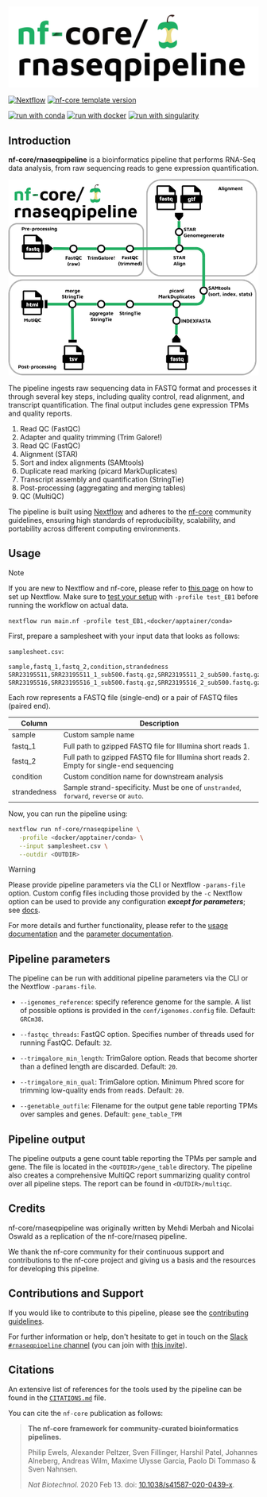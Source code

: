 ![nf-core/rnaseqpipeline logo](docs/images/nf-core-rnaseqpipeline_logo_light.png)

[![Nextflow](https://img.shields.io/badge/version-%E2%89%A524.10.5-green?style=flat&logo=nextflow&logoColor=white&color=%230DC09D&link=https%3A%2F%2Fnextflow.io)](https://www.nextflow.io/)
[![nf-core template version](https://img.shields.io/badge/nf--core_template-3.3.2-green?style=flat&logo=nfcore&logoColor=white&color=%2324B064&link=https%3A%2F%2Fnf-co.re)](https://github.com/nf-core/tools/releases/tag/3.3.2)

[![run with conda](http://img.shields.io/badge/run%20with-conda-3EB049?labelColor=000000&logo=anaconda)](https://docs.conda.io/en/latest/)
[![run with docker](https://img.shields.io/badge/run%20with-docker-0db7ed?labelColor=000000&logo=docker)](https://www.docker.com/)
[![run with singularity](https://img.shields.io/badge/run%20with-singularity-1d355c.svg?labelColor=000000)](https://sylabs.io/docs/)


## Introduction

**nf-core/rnaseqpipeline** is a bioinformatics pipeline that performs RNA-Seq data analysis, from raw sequencing reads to gene expression quantification.

![nf-core/rnaseq metro map](docs/images/nf-core-rnaseq_grouped.drawio.png)


The pipeline ingests raw sequencing data in FASTQ format and processes it through several key steps, including quality control, read alignment, and transcript quantification. The final output includes gene expression TPMs and quality reports.

1. Read QC (FastQC)
1. Adapter and quality trimming (Trim Galore!)
1. Read QC (FastQC)
1. Alignment (STAR)
1. Sort and index alignments (SAMtools)
1. Duplicate read marking (picard MarkDuplicates)
1. Transcript assembly and quantification (StringTie)
1. Post-processing (aggregating and merging tables)
1. QC (MultiQC)

The pipeline is built using [Nextflow](https://www.nextflow.io/) and adheres to the [nf-core](https://nf-co.re/) community guidelines, ensuring high standards of reproducibility, scalability, and portability across different computing environments.


## Usage

> [!NOTE]
> If you are new to Nextflow and nf-core, please refer to [this page](https://nf-co.re/docs/usage/installation) on how to set up Nextflow. Make sure to [test your setup](https://nf-co.re/docs/usage/introduction#how-to-run-a-pipeline) with `-profile test_EB1` before running the workflow on actual data.
>
> ```nextflow run main.nf -profile test_EB1,<docker/apptainer/conda>```


First, prepare a samplesheet with your input data that looks as follows:

`samplesheet.csv`:

```csv
sample,fastq_1,fastq_2,condition,strandedness
SRR23195511,SRR23195511_1_sub500.fastq.gz,SRR23195511_2_sub500.fastq.gz,control,auto
SRR23195516,SRR23195516_1_sub500.fastq.gz,SRR23195516_2_sub500.fastq.gz,treatment,auto
```

Each row represents a FASTQ file (single-end) or a pair of FASTQ files (paired end).

| Column        | Description                                                                                   |
|---------------|-----------------------------------------------------------------------------------------------|
| sample        | Custom sample name                                                                            |
| fastq_1       | Full path to gzipped FASTQ file for Illumina short reads 1.                                   |
| fastq_2       | Full path to gzipped FASTQ file for Illumina short reads 2. Empty for single-end sequencing   |
| condition     | Custom condition name for downstream analysis                                                 |
| strandedness  | Sample strand-specificity. Must be one of `unstranded`, `forward`, `reverse` or `auto`.       |


Now, you can run the pipeline using:

<!-- TODO nf-core: update the following command to include all required parameters for a minimal example -->

```bash
nextflow run nf-core/rnaseqpipeline \
   -profile <docker/apptainer/conda> \
   --input samplesheet.csv \
   --outdir <OUTDIR>
```


> [!WARNING]
> Please provide pipeline parameters via the CLI or Nextflow `-params-file` option. Custom config files including those provided by the `-c` Nextflow option can be used to provide any configuration _**except for parameters**_; see [docs](https://nf-co.re/docs/usage/getting_started/configuration#custom-configuration-files).

For more details and further functionality, please refer to the [usage documentation](https://nf-co.re/rnaseqpipeline/usage) and the [parameter documentation](https://nf-co.re/rnaseqpipeline/parameters).


## Pipeline parameters

The pipeline can be run with additional pipeline parameters via the CLI or the Nextflow `-params-file`.

- `--igenomes_reference`: specify reference genome for the sample. A list of possible options is provided in the `conf/igenomes.config` file. Default: `GRCm38`.

- `--fastqc_threads`: FastQC option. Specifies number of threads used for running FastQC. Default: `32`.

- `--trimgalore_min_length`: TrimGalore option. Reads that become shorter than a defined length are discarded. Default: `20`.

- `--trimgalore_min_qual`: TrimGalore option. Minimum Phred score for trimming low-quality ends from reads. Default: `20`.

- `--genetable_outfile`: Filename for the output gene table reporting TPMs over samples and genes. Default: `gene_table_TPM`


## Pipeline output

The pipeline outputs a gene count table reporting the TPMs per sample and gene. The file is located in the ```<OUTDIR>/gene_table``` directory. The pipeline also creates a comprehensive MultiQC report summarizing quality control over all pipeline steps. The report can be found in ```<OUTDIR>/multiqc```.


## Credits

nf-core/rnaseqpipeline was originally written by Mehdi Merbah and Nicolai Oswald as a replication of the nf-core/rnaseq pipeline.

We thank the nf-core community for their continuous support and contributions to the nf-core project and giving us a basis and the resources for developing this pipeline.


## Contributions and Support

If you would like to contribute to this pipeline, please see the [contributing guidelines](.github/CONTRIBUTING.md).

For further information or help, don't hesitate to get in touch on the [Slack `#rnaseqpipeline` channel](https://nfcore.slack.com/channels/rnaseqpipeline) (you can join with [this invite](https://nf-co.re/join/slack)).


## Citations

<!-- TODO nf-core: Add citation for pipeline after first release. Uncomment lines below and update Zenodo doi and badge at the top of this file. -->
<!-- If you use nf-core/rnaseqpipeline for your analysis, please cite it using the following doi: [10.5281/zenodo.XXXXXX](https://doi.org/10.5281/zenodo.XXXXXX) -->

<!-- TODO nf-core: Add bibliography of tools and data used in your pipeline -->

An extensive list of references for the tools used by the pipeline can be found in the [`CITATIONS.md`](CITATIONS.md) file.

You can cite the `nf-core` publication as follows:

> **The nf-core framework for community-curated bioinformatics pipelines.**
>
> Philip Ewels, Alexander Peltzer, Sven Fillinger, Harshil Patel, Johannes Alneberg, Andreas Wilm, Maxime Ulysse Garcia, Paolo Di Tommaso & Sven Nahnsen.
>
> _Nat Biotechnol._ 2020 Feb 13. doi: [10.1038/s41587-020-0439-x](https://dx.doi.org/10.1038/s41587-020-0439-x).
